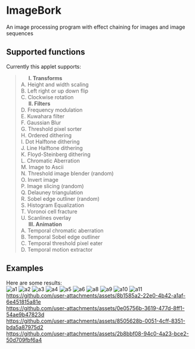 # ImageBork

An image processing program with effect chaining for images and image sequences

## Supported functions
Currently this applet supports:

> **&nbsp;&nbsp;&nbsp;&nbsp;&nbsp;&nbsp;I. Transforms**<br>
A. Height and width scaling<br>
B. Left right or up down flip<br>
C. Clockwise rotation <br>
**&nbsp;&nbsp;&nbsp;&nbsp;&nbsp;&nbsp;II. Filters**<br>
D. Frequency modulation<br>
E. Kuwahara filter<br>
F. Gaussian Blur<br>
G. Threshold pixel sorter<br>
H. Ordered dithering<br>
I. Dot Halftone dithering<br>
J. Line Halftone dithering<br>
K. Floyd-Steinberg dithering<br>
L. Chromatic Aberration<br>
M. Image to Ascii<br>
N. Threshold image blender (random)<br>
O. Invert image<br>
P. Image slicing (random)<br>
Q. Delauney triangulation<br>
R. Sobel edge outliner (random)<br>
S. Histogram Equalization<br>
T. Voronoi cell fracture<br>
U. Scanlines overlay<br>
**&nbsp;&nbsp;&nbsp;&nbsp;&nbsp;&nbsp;III. Animation**<br>
A. Temporal chromatic aberration<br>
B. Temporal Sobel edge outliner<br>
C. Temporal threshold pixel eater<br>
D. Temporal motion extractor<br>
## Examples
Here are some results:<br>
![a1](https://github.com/user-attachments/assets/bb4218bd-27c4-4e43-ad35-cd1c10830c02)
![a2](https://github.com/user-attachments/assets/2cc888a0-fc7c-41ab-8348-3cbb29019fea)
![a3](https://github.com/user-attachments/assets/c6416e03-ecc7-47f8-8283-763660472c0c)
![a4](https://github.com/user-attachments/assets/146b2f03-1942-41d8-ad82-ca24de3d4621)
![a5](https://github.com/user-attachments/assets/6f26dccd-e8bb-44e2-b150-3a61b3790f42)
![a6](https://github.com/user-attachments/assets/e176b905-74f7-4ff9-93e1-962e6f7731ec)
![a8](https://github.com/user-attachments/assets/4791f975-e96e-4243-a490-26a980be2227)
![a9](https://github.com/user-attachments/assets/84f0a628-d58b-4c5a-b2fe-d995b6bd8e48)
![a10](https://github.com/user-attachments/assets/0e4a832d-8c5e-45e6-b179-e3a03acfd60e)
![a11](https://github.com/user-attachments/assets/e4d49c43-2329-48c9-bc46-a866235a3796)<br>
https://github.com/user-attachments/assets/8b1585a2-22e0-4b42-a1af-6e451815a81e<br>
https://github.com/user-attachments/assets/0e05756b-3619-477d-8ff1-54ae9b47823d<br>
https://github.com/user-attachments/assets/8505628b-0051-4cff-8351-bda5a87975d2<br>
https://github.com/user-attachments/assets/2b8bbf08-94c0-4a23-bce2-50d709fbf6a4<br>


